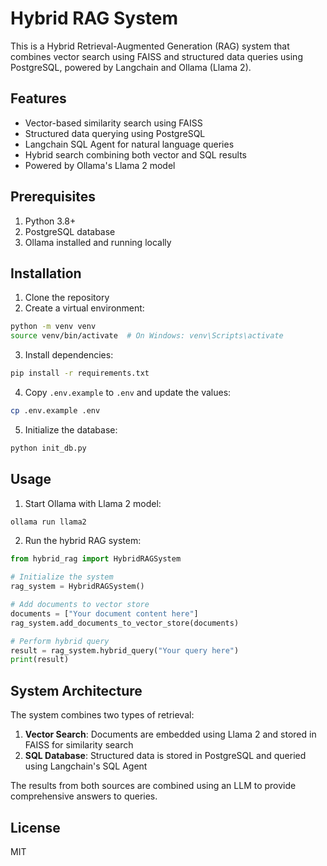 # Hybrid RAG System

This is a Hybrid Retrieval-Augmented Generation (RAG) system that combines vector search using FAISS and structured data queries using PostgreSQL, powered by Langchain and Ollama (Llama 2).

## Features

- Vector-based similarity search using FAISS
- Structured data querying using PostgreSQL
- Langchain SQL Agent for natural language queries
- Hybrid search combining both vector and SQL results
- Powered by Ollama's Llama 2 model

## Prerequisites

1. Python 3.8+
2. PostgreSQL database
3. Ollama installed and running locally

## Installation

1. Clone the repository
2. Create a virtual environment:
```bash
python -m venv venv
source venv/bin/activate  # On Windows: venv\Scripts\activate
```

3. Install dependencies:
```bash
pip install -r requirements.txt
```

4. Copy `.env.example` to `.env` and update the values:
```bash
cp .env.example .env
```

5. Initialize the database:
```bash
python init_db.py
```

## Usage

1. Start Ollama with Llama 2 model:
```bash
ollama run llama2
```

2. Run the hybrid RAG system:
```python
from hybrid_rag import HybridRAGSystem

# Initialize the system
rag_system = HybridRAGSystem()

# Add documents to vector store
documents = ["Your document content here"]
rag_system.add_documents_to_vector_store(documents)

# Perform hybrid query
result = rag_system.hybrid_query("Your query here")
print(result)
```

## System Architecture

The system combines two types of retrieval:
1. **Vector Search**: Documents are embedded using Llama 2 and stored in FAISS for similarity search
2. **SQL Database**: Structured data is stored in PostgreSQL and queried using Langchain's SQL Agent

The results from both sources are combined using an LLM to provide comprehensive answers to queries.

## License

MIT
